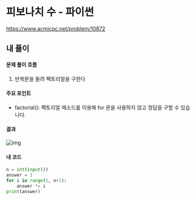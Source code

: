 # 피보나치 수 - 파이썬

https://www.acmicpc.net/problem/10872



## 내 풀이

#### 문제 풀이 흐름

1. 반복문을 돌려 팩토리얼을 구한다



#### 주요 포인트

* factorial(): 팩토리얼 메소드를 이용해 for 문을 사용하지 않고 정답을 구할 수 있습니다.



#### 결과

![img](https://postfiles.pstatic.net/MjAyNDEyMTdfNjQg/MDAxNzM0MzY0NjE0NDAz.Z5d8_WeUpn8tiR5BlfrW_Xm4LVIuEZzURUuhzruW1mcg.4HQDdxFA3nKALb9a-WJU_50-zWNYrkTVBDyaHNIq2WMg.PNG/image.png?type=w773)



#### 내 코드

```python
n = int(input())
answer = 1
for i in range(1, n+1):
    answer *= i
print(answer)
```


